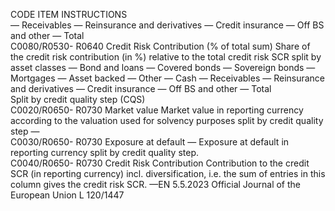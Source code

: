  
CODE  ITEM  INSTRUCTIONS  
— Receivables 
— Reinsurance and derivatives 
— Credit insurance 
— Off BS and other 
— Total  
C0080/R0530- 
R0640  Credit Risk Contribution 
(% of total sum)  Share of the credit risk contribution (in %) relative to the total credit risk SCR split by 
asset classes 
— Bond and loans 
— Covered bonds 
— Sovereign bonds 
— Mortgages 
— Asset backed 
— Other 
— Cash 
— Receivables 
— Reinsurance and derivatives 
— Credit insurance 
— Off BS and other 
— Total  
Split by credit quality step (CQS)  
C0020/R0650- 
R0730  Market value  Market value in reporting currency according to the valuation used for solvency 
purposes split by credit quality step 
—  
C0030/R0650- 
R0730  Exposure at default  — Exposure at default in reporting currency split by credit quality step.  
C0040/R0650- 
R0730  Credit Risk Contribution  Contribution to the credit SCR (in reporting currency) incl. diversification, i.e. the sum 
of entries in this column gives the credit risk SCR. 
—EN  5.5.2023 Official Journal of the European Union L 120/1447